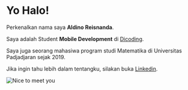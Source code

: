 # Yo Halo! 

Perkenalkan nama saya **Aldino Reisnanda**.

Saya adalah Student **Mobile Development** di [Dicoding](https://www.dicoding.com/programs/bangkit).

Saya juga seorang mahasiwa program studi Matematika di Universitas Padjadjaran sejak 2019.

Jika ingin tahu lebih dalam tentangku, silakan buka [Linkedin](https://www.linkedin.com/in/aldino-reisnanda/).

![Nice to meet you](https://user-images.githubusercontent.com/94807337/153447969-11af58c8-f05e-4a6c-b39a-9fc3392bde28.gif)
